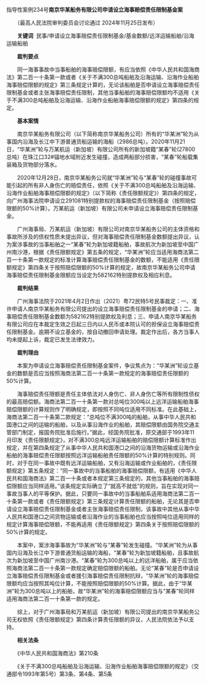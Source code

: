 指导性案例234号**南京华某船务有限公司申请设立海事赔偿责任限制基金案**

　　（最高人民法院审判委员会讨论通过 2024年11月25日发布）

　　**关键词**  民事/申请设立海事赔偿责任限制基金/基金数额/远洋运输船舶/沿海运输船舶

　　**裁判要点**

　　同一海事事故中当事船舶的海事赔偿限额，有应当依照《中华人民共和国海商法》第二百一十条第一款或者《关于不满300总吨船舶及沿海运输、沿海作业船舶海事赔偿限额的规定》第三条规定计算的，无论该船舶是否申请设立海事赔偿责任限制基金或者主张海事赔偿责任限制，其他当事船舶的海事赔偿限额均不适用《关于不满300总吨船舶及沿海运输、沿海作业船舶海事赔偿限额的规定》第四条的规定。

　　**基本案情**

　　南京华某船务有限公司（以下简称南京华某船务公司）所有的“华某洲”轮为从事国内沿海及长江中下游普通货船运输的海船（2986总吨）。2020年11月21日，“华某洲”轮与万某航运（新加坡）有限公司所有的新加坡籍“某春”轮(27800总吨）在珠江口32#锚地水域附近发生碰撞，造成两船部分损害，“某春”轮船载集装箱及货物部分落水。

　　2020年12月28日，南京华某船务公司就“华某洲”轮与“某春”轮的碰撞事故可能引起的所有非人身伤亡的赔偿责任，依照《关于不满300总吨船舶及沿海运输、沿海作业船舶海事赔偿限额的规定》（以下简称《责任限额规定》）第四条的规定，向广州海事法院申请设立291081特别提款权的海事赔偿责任限制基金（按照赔偿限额的50%计算）。万某航运（新加坡）有限公司未申请设立海事赔偿责任限制基金。

　　广州海事局、万某航运（新加坡）有限公司对南京华某船务公司的主体资格和事故所涉及的债权性质未提出异议，但对海事赔偿责任限制基金数额提出异议，认为案涉事故的当事船舶之一“某春”轮为新加坡籍船舶，事故航次为新加坡至中国广州南沙港，根据《责任限额规定》第五条的规定，“华某洲”轮应当适用海商法第二百一十条第一款规定的标准计算海事赔偿责任限制基金的数额，不能适用《责任限额规定》第四条关于按照赔偿限额的50%计算的规定，故南京华某船务公司申请海事赔偿责任限制基金限额应当设定为582162特别提款权及相应利息。

　　**裁判结果**

　　广州海事法院于2021年4月2日作出（2021）粤72民特5号民事裁定：一、准许申请人南京华某船务有限公司提出的设立海事赔偿责任限制基金的申请；二、海事赔偿责任限制基金数额为582162特别提款权及利息；三、申请人南京华某船务有限公司应在本裁定生效之日起三日内以人民币或本院认可的担保设立海事赔偿责任限制基金。逾期不设立基金的，按自动撤回申请处理。裁定作出后，各方当事人均未提起上诉，裁定已发生法律效力。

　　**裁判理由**

　　本案为申请设立海事赔偿责任限制基金案件，争议焦点为：“华某洲”轮设立基金的数额是否应当按照海商法第二百一十条第一款规定的海事赔偿责任限额的50%计算。

　　海事赔偿责任限额是责任主体依法对人身伤亡、非人身伤亡等所有限制性债权的最高赔偿额。海商法第二百一十条第一款对总吨位300吨以上远洋运输船舶海事赔偿限额的计算规则作了明确规定，即按照不同吨位适用不同标准。在此基础上，海商法第二百一十条第二款规定：“总吨位不满300吨的船舶，从事中华人民共和国港口之间的运输的船舶，以及从事沿海作业的船舶，其赔偿限额由国务院交通主管部门制定，报国务院批准后施行。”据此，经国务院批准，原交通部于1993年11月印发《责任限额规定》，对不满300总吨远洋运输船舶的赔偿限额计算标准作出规定，并在第四条规定了从事中华人民共和国港口之间的沿海货物运输或沿海作业船舶的海事赔偿责任限额按照远洋运输船舶责任限额的50%计算的特别规则。同时，对于在同一事故中既有远洋运输船舶，又有沿海运输或作业船舶的，《责任限额规定》第五条规定：“同一事故中的当事船舶的海事赔偿限额，有适用《中华人民共和国海商法》第二百一十条或者本规定第三条规定的，其他当事船舶的海事赔偿限额应当同样适用。”该条规定实际确立了“就高不就低”的规则，旨在实现对同一事故当事人的平等保护。据此，只要同一事故中的当事船舶系适用海商法第二百一十条第一款或者《责任限额规定》第三条规定计算责任限额的船舶，无论其是否申请设立海事赔偿责任限制基金或者主张海事赔偿责任限制，该事故中其他从事中华人民共和国港口之间货物运输或者沿海作业的当事船舶也应当按照吨位适用同样的规定计算海事赔偿限额，不能再适用《责任限额规定》第四条关于按照赔偿限额的50%计算的规定。

　　本案中，案涉海事事故为“华某洲”轮与“某春”轮发生碰撞。“华某洲”轮为从事国内沿海及长江中下游普通货船运输的海船，“某春”轮为新加坡籍船舶，且事故航次为新加坡至中国广州南沙港。“某春”轮为300总吨以上的远洋船舶，属于应当依照海商法第二百一十条第一款规定确定赔偿限额的船舶。无论“某春”轮是否申请设立海事赔偿责任限制基金或者援引海事赔偿责任限制抗辩，“华某洲”轮的海事赔偿限额均应当按照其吨位计算，不能按照赔偿限额的50%计算。据此，由于“华某洲”轮为300总吨以上的船舶，故“华某洲”轮的海事赔偿限额应当与“某春”轮同样适用海商法第二百一十条第一款的规定。

　　综上，对于广州海事局和万某航运（新加坡）有限公司提出的南京华某船务公司无权依照《责任限额规定》第四条计算责任限额的异议，人民法院依法予以支持。

　　**相关法条**

　　《中华人民共和国海商法》第210条

　　《关于不满300总吨船舶及沿海运输、沿海作业船舶海事赔偿限额的规定》（交通部令1993年第5号）第3条、第4条、第5条
